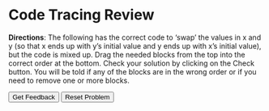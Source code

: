 # Code Tracing Review

**Directions**: 
The following has the correct code to ‘swap’ the values in x and y (so that x ends up with y’s initial value and y ends up with x’s initial value), but the code is mixed up. Drag the needed blocks from the top into the correct order at the bottom. Check your solution by clicking on the Check button. You will be told if any of the blocks are in the wrong order or if you need to remove one or more blocks. 

<div id="Var-sortableTrash" class="sortable-code"></div> 
<div id="Var-sortable" class="sortable-code"></div> 
<div style="clear:both;"></div> 
<p> 
    <input id="Var-feedbackLink" value="Get Feedback" type="button" /> 
    <input id="Var-newInstanceLink" value="Reset Problem" type="button" /> 
</p> 
<script type="text/javascript"> 
(function(){
  var initial = "int x = 3;\n" +
    "int y = 5;\n" +
    "int temp = 0;\n" +
    "temp = x;\n" +
    "x = y;\n" +
    "y = temp;\n" +
    "x=y; #distractor";
  var parsonsPuzzle = new ParsonsWidget({
    "sortableId": "Var-sortable",
    "max_wrong_lines": 10,
    "grader": ParsonsWidget._graders.LineBasedGrader,
    "exec_limit": 2500,
    "can_indent": true,
    "x_indent": 50,
    "lang": "en",
    "trashId": "Var-sortableTrash"
  });
  parsonsPuzzle.init(initial);
  parsonsPuzzle.shuffleLines();
  $("#Var-newInstanceLink").click(function(event){ 
      event.preventDefault(); 
      parsonsPuzzle.shuffleLines(); 
  }); 
  $("#Var-feedbackLink").click(function(event){ 
      event.preventDefault(); 
      parsonsPuzzle.getFeedback(); 
  }); 
})(); 
</script>
